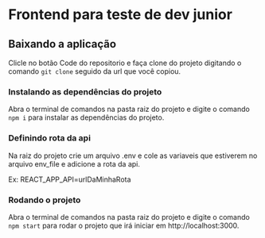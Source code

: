 # Frontend para teste de dev junior

## Baixando a aplicação

Clicle no botão Code do repositorio e faça clone do projeto digitando o comando ``` git clone ``` seguido da url que você copiou.

### Instalando as dependências do projeto

Abra o terminal de comandos na pasta raiz do projeto e digite o comando ``` npm i ``` para instalar as dependências do projeto.

### Definindo rota da api

Na raiz do projeto crie um arquivo .env e cole as variaveis que estiverem no arquivo env_file e adicione a rota da api.

Ex: REACT_APP_API=urlDaMinhaRota

### Rodando o projeto

Abra o terminal de comandos na pasta raiz do projeto e digite o comando ``` npm start ``` para rodar o projeto que irá iniciar em http://localhost:3000.
